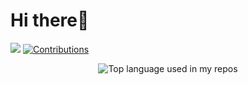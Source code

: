 # Hi there👋

<img width="" src="https://komarev.com/ghpvc/?username=janzeri" /> <a href="https://qiita.com/j4nzeri"><img src="https://badgen.org/img/qiita/j4nzeri/contributions?style=plastic" alt="Contributions" /></a>


<div align="center">
  <img width="" src="https://github-readme-stats.vercel.app/api/top-langs/?username=janzeri&layout=compact&hide_title=1&card_width=350&card_height=300&hide=pascal" alt="Top language used in my repos" />
</div>

</p>
